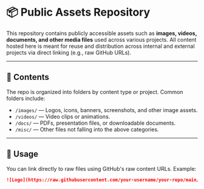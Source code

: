 # 📦 Public Assets Repository

This repository contains publicly accessible assets such as **images, videos, documents, and other media files** used across various projects. All content hosted here is meant for reuse and distribution across internal and external projects via direct linking (e.g., raw GitHub URLs).

---

## 📁 Contents

The repo is organized into folders by content type or project. Common folders include:

- `/images/` — Logos, icons, banners, screenshots, and other image assets.
- `/videos/` — Video clips or animations.
- `/docs/` — PDFs, presentation files, or downloadable documents.
- `/misc/` — Other files not falling into the above categories.

---

## 🔗 Usage

You can link directly to raw files using GitHub's raw content URLs. Example:

```markdown
![Logo](https://raw.githubusercontent.com/your-username/your-repo/main/images/logo.png)
